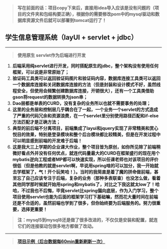 > **写在前面的话：项目copy下来后，直接用idea导入应该是没有问题的（项目的文件夹和包结构要正确），根据你的需要修改pom中的mysql驱动和数据库资源文件后就可以部署到tomcat运行了！**
## 学生信息管理系统（**layUI + servlet + jdbc**）
***
> **使用原生 servlet作为后端进行开发**
1. **后端采用纯servlet进行开发，同时搭配原生的jdbc，整个架构没有使用任何框架，可以说是非常原始了；**    
2. **验证码工具类可以返回验证码图片和验证码内容，数据库连接工具类可以返回一个数据库连接和关闭数据库连接的方法（但是封装和设计模式不好，虽然线程安全，但使用会频繁创建数据库连接，开销很大），还有一个工具类借助gson将request的数据转换为json串；**   
3. **Dao层都是单表的CURD，没有复杂的业务所以也就不需要事务的处理；**
4. **这里的业务层和控制层几乎耦合在了一起，一个业务一个servlet的方式造成了严重的代码冗余和资源浪费，在一个servlet里分别使用路径匹配和if-else方法匹配才是正确方法；**  
5. **典型的前后端不分离项目，前端集成了layui和jquery实现了非常精美和赏心悦目的效果，特别是登录模块和整个后台模块都比较精美，但是在开发过程中可以明显感到前端的开发难于后端！**    
6. **这是我大三上学期的企业课大作业，整个项目皆为原创，如你所见除了前端稍微好看点外并没有任何优点，就连代码量最大的CURD在框架盛行的现在用个mybatis逆向工程或者MP都可以快速实现，所以任课老师也对该项目的评价很低（但是他教的就是servlet啊，早说用spring啥的可以加分，我一开始就去学框架了，气！开个玩笑哈！）。当时的我简直是着了魔的拼命做前端，甚至忘了自己应该专注于后端，复杂的业务（那种多表联查）也没怎么做，看着其他同学那时候就开始用spring和mybatis了，对比之下我这就太low了！哈哈，不过我也不后悔，毕竟servlet比spring偏向底层，作为入门学习，整个项目使用servlet也能为后面的框架学习打下基础嘛，然而花大量时间在前端还是不合适的，虽然前端也学到了很多，但你始终要为后端服务的。努力很重要，选择更重要！**
> **注：mysql5到mysql8还是做了很多改进的，不仅仅是安装和配置，就连它们的连接驱动包很多地方都做了改动。** 
***
> **[项目示例（后台数据每60min重新刷新一次）](http://47.98.130.70:8080)**
